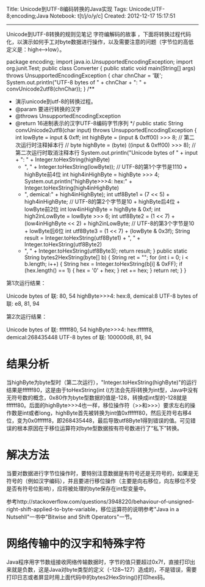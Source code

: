 Title: Unicode到UTF-8编码转换的Java实现
Tags: Unicode;UTF-8;encoding;Java
Notebook: t[t/j/o/y/c]
Created: 2012-12-17 15:17:51

------

Unicode到UTF-8转换的规则见笔记 字符编解码的故事 ，下面将转换过程代码化，以演示如何手工对byte数据进行操作，以及需要注意的问题（字节位的高低定义是：high<-->low）。

 

 package encoding; 
 import java.io.UnsupportedEncodingException; 
 import org.junit.Test; 
 public class Converter { 
  public static void main(String[] args) throws UnsupportedEncodingException { 
   char chnChar = '联'; 
   System.out.println("UTF-8 bytes of " + chnChar + ": " + convUnicode2utf8(chnChar)); 
  } 
  /** 
   * 演示unicode到utf-8的转换过程。 
   * @param 要进行转换的汉字 
   * @throws UnsupportedEncodingException 
   * @return 16进制表示的汉字UTF-8编码字节序列 
   */ 
  public static String convUnicode2utf8(char input) throws UnsupportedEncodingException { 
   int lowByte = input & 0xff; 
   int highByte = (input & 0xff00) >>> 8;    // 第二次运行时注释掉本行 
   // byte highByte = (byte) ((input & 0xff00) >>> 8); // 第二次运行时取消注释本行 
   System.out.println("Unicode bytes of " + input + ": " + Integer.toHexString(highByte) 
     + ", " + Integer.toHexString(lowByte)); 
   // UTF-8的第1个字节是1110 + highByte前4位 
   int high4inHighByte = highByte >>> 4; 
   System.out.println("highByte>>>4: hex:" + Integer.toHexString(high4inHighByte) 
     + ", demical:" + high4inHighByte); 
   int utf8Byte1 = (7 << 5) + high4inHighByte; 
   // UTF-8的第2个字节是10 + highByte后4位 + lowByte前2位 
   int low4inHighByte = highByte & 0xf; 
   int high2inLowByte = lowByte >>> 6; 
   int utf8Byte2 = (1 << 7) + (low4inHighByte << 2) + high2inLowByte; 
   // UTF-8的第3个字节是10 + lowByte后6位 
   int utf8Byte3 = (1 << 7) + (lowByte & 0x3f); 
   String result = Integer.toHexString(utf8Byte1) + ", " + Integer.toHexString(utf8Byte2) 
     + ", " + Integer.toHexString(utf8Byte3); 
   return result; 
  } 
   public static String bytes2HexString(byte[] b) { 
   String ret = ""; 
   for (int i = 0; i < b.length; i++) { 
    String hex = Integer.toHexString(b[i] & 0xFF); 
    if (hex.length() == 1) { 
     hex = '0' + hex; 
    } 
    ret += hex; 
   } 
   return ret; 
  } 
  } 

第1次运行结果：

 Unicode bytes of 联: 80, 54 
 highByte>>>4: hex:8, demical:8 
 UTF-8 bytes of 联: e8, 81, 94 

第2次运行结果：

 Unicode bytes of 联: ffffff80, 54 
 highByte>>>4: hex:ffffff8, demical:268435448 
 UTF-8 bytes of 联: 100000d8, 81, 94 

# 结果分析

 

当highByte为byte型时（第二次运行），"Integer.toHexString(highByte)"的运行结果是ffffff80，这是由于toHexString(int i)方法会先将i转换为int型，Java中没有无符号数的概念，0x80作为byte型数据的值是-128，转换成int型的-128就是ffffff80。后面的highByte>>>4也一样，移位操作符（>>和>>>）要求左右的操作数是int或者long，highByte首先被转换为int值0xffffff80，然后无符号右移4位，变为0x0ffffff8，即268435448，最后导致utf8Byte1得到错误的值。可见错误的根本原因在于移位运算符对byte型数据按有符号数进行了“私下”转换。

 

# 解决方法

 

当要对数据进行字节位操作时，要特别注意数据是有符号还是无符号的，如果是无符号的（例如汉字编码），并且要进行移位操作（主要是向右移位，向左移位不受是否有符号位影响），应将被处理的byte保存在int型变量中。

参考http://stackoverflow.com/questions/3948220/behaviour-of-unsigned-right-shift-applied-to-byte-variable，移位运算符的说明参考"Java in a Nutsehll"一书中"Bitwise and Shift Operators"一节。

 

# 网络传输中的汉字和特殊字符

 

Java程序用字节数组接收网络传输数据时，字节的值只要超过0x7f，直接打印出来就是负数，这是Java对byte类型的定义（-128~127）造成的，不是错误，需要打印日志或者屏显时用上面代码中的bytes2HexString()打印hex码。